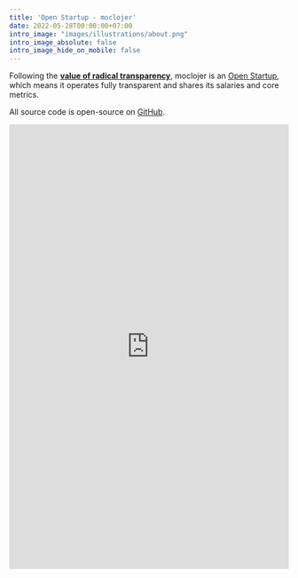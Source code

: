 ```yaml
---
title: 'Open Startup - moclojer'
date: 2022-05-28T00:00:00+07:00
intro_image: "images/illustrations/about.png"
intro_image_absolute: false
intro_image_hide_on_mobile: false
---
```


Following the **[value of radical transparency](/about/)**, moclojer is an [Open Startup](https://hackernoon.com/what-does-it-mean-to-be-an-open-startup-f4446984189), which means it operates fully transparent and shares its salaries and core metrics.

All source code is open-source on [GitHub](https://github.com/moclojer/moclojer.com).

<iframe width="100%" height="800" src="https://lookerstudio.google.com/embed/reporting/ad65b3c2-d37f-4219-94af-2c79e88338cc/page/oH21D" frameborder="0" style="border:0" allowfullscreen sandbox="allow-storage-access-by-user-activation allow-scripts allow-same-origin allow-popups allow-popups-to-escape-sandbox"></iframe>

